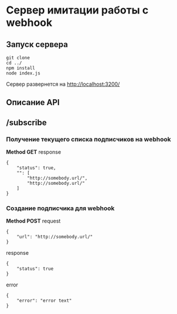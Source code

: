 # Сервер имитации работы с webhook

## Запуск сервера
```
git clone
cd ../
npm install
node index.js
```
Сервер развернется на [http://localhost:3200/](http://localhost:3200/)

## Описание API
## /subscribe
### Получение текущего списка подписчиков на webhook
**Method GET**
response
```
{
    "status": true,
    "": [
        "http://somebody.url/",
        "http://somebody.url/"
    ]
}
```

### Создание подписчика для webhook 
**Method POST**
request
```
{
    "url": "http://somebody.url/"
}
```
response
```
{
    "status": true
}
```
error
```
{
    "error": "error text"
}
```